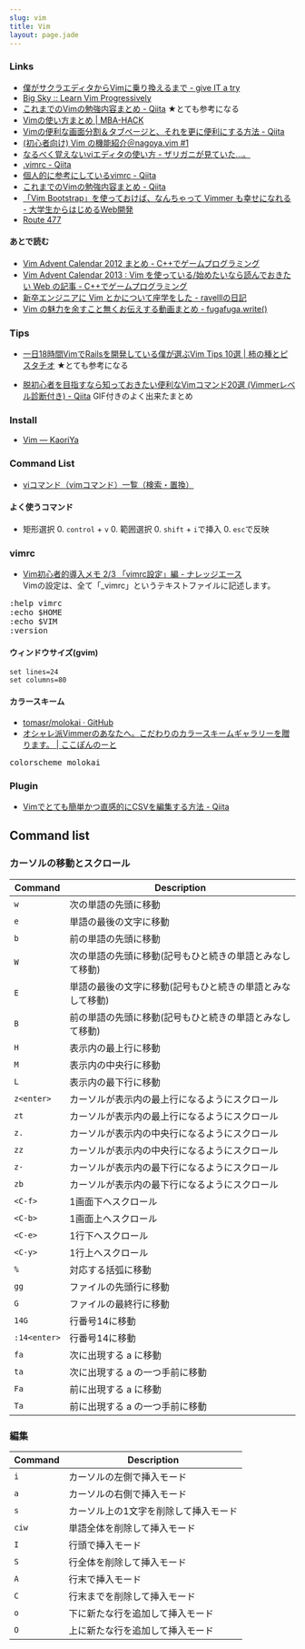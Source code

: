 ```yaml
---
slug: vim
title: Vim
layout: page.jade
---
```


### Links

- [僕がサクラエディタからVimに乗り換えるまで - give IT a try](http://blog.jnito.com/entry/20120101/1325420213)
- [Big Sky :: Learn Vim Progressively](http://mattn.kaoriya.net/software/vim/20110902125512.htm)
- [これまでのVimの勉強内容まとめ - Qiita](http://qiita.com/letsspeak/items/fd33d0f2e0fb0afe4531) ★とても参考になる
- [Vimの使い方まとめ | MBA-HACK](http://mba-hack.blogspot.jp/2013/02/vim.html)
- [Vimの便利な画面分割＆タブページと、それを更に便利にする方法 - Qiita](http://qiita.com/tekkoc/items/98adcadfa4bdc8b5a6ca)
- [(初心者向け) Vim の機能紹介＠nagoya.vim #1](http://www.slideshare.net/cohama/vim-nagoyavim-1)
- [なるべく覚えないviエディタの使い方 - ザリガニが見ていた...。](http://d.hatena.ne.jp/zariganitosh/20120227/minimum_vi)
- [.vimrc - Qiita](http://qiita.com/fl04t/items/57ebb0fe8009d00c8499)
- [個人的に参考にしているvimrc - Qiita](http://qiita.com/knt45/items/ea2823361bfd29c25937)
- [これまでのVimの勉強内容まとめ - Qiita](http://qiita.com/letsspeak/items/fd33d0f2e0fb0afe4531)
- [「Vim Bootstrap」を使っておけば、なんちゃって Vimmer も幸せになれる - 大学生からはじめるWeb開発](http://karur4n.hatenablog.com/entry/2014/08/19/202239)
- [Route 477](http://route477.net/w/VimMemo.html)

#### あとで読む

- [Vim Advent Calendar 2012 まとめ - C++でゲームプログラミング](http://d.hatena.ne.jp/osyo-manga/20131130/1385820282)
- [Vim Advent Calendar 2013 : Vim を使っている/始めたいなら読んでおきたい Web の記事 - C++でゲームプログラミング](http://d.hatena.ne.jp/osyo-manga/20131201/1385823937)
- [新卒エンジニアに Vim とかについて座学をした - ravelllの日記](http://ravelll.hatenadiary.jp/entry/2014/11/10/145401)
- [Vim の魅力を余すこと無くお伝えする動画まとめ - fugafuga.write()](http://blog.tokoyax.com/entry/vim/video-matome)

### Tips

- [一日18時間VimでRailsを開発している僕が選ぶVim Tips 10選 | 柿の種とピスタチオ](http://kakipy.com/articles/5) ★とても参考になる

- [脱初心者を目指すなら知っておきたい便利なVimコマンド20選 (Vimmerレベル診断付き) - Qiita](http://qiita.com/jnchito/items/57ffda5712636a9a1e62) GIF付きのよく出来たまとめ

### Install

- [Vim — KaoriYa](http://www.kaoriya.net/software/vim/)

### Command List

- [viコマンド（vimコマンド）一覧（検索・置換）](http://uguisu.skr.jp/Windows/vi.html)

#### よく使うコマンド

- 矩形選択
    0. `control` + `v`
    0. 範囲選択
    0. `shift` + `i`で挿入
    0. `esc`で反映

### vimrc

- [Vim初心者的導入メモ 2/3 「vimrc設定」編 - ナレッジエース](http://blog.blueblack.net/item_110)  
Vimの設定は、全て「_vimrc」というテキストファイルに記述します。

<pre>
:help vimrc
:echo $HOME
:echo $VIM
:version
</pre>

#### ウィンドウサイズ(gvim)

    set lines=24
    set columns=80


#### カラースキーム
- [tomasr/molokai · GitHub](https://github.com/tomasr/molokai)
- [オシャレ派Vimmerのあなたへ。こだわりのカラースキームギャラリーを贈ります。 | ここぽんのーと](http://cocopon.me/blog/?p=4059)

<pre>
colorscheme molokai
</pre>

### Plugin

- [Vimでとても簡単かつ直感的にCSVを編集する方法 - Qiita](http://qiita.com/rbtnn/items/3830c1ca7d65725046ed)


## Command list

### カーソルの移動とスクロール

|Command|Description|
|---|---|
|`w`|次の単語の先頭に移動|
|`e`|単語の最後の文字に移動|
|`b`|前の単語の先頭に移動|
|`W`|次の単語の先頭に移動(記号もひと続きの単語とみなして移動)|
|`E`|単語の最後の文字に移動(記号もひと続きの単語とみなして移動)|
|`B`|前の単語の先頭に移動(記号もひと続きの単語とみなして移動)|
|`H`|表示内の最上行に移動|
|`M`|表示内の中央行に移動|
|`L`|表示内の最下行に移動|
|`z<enter>`|カーソルが表示内の最上行になるようにスクロール|
|`zt`|カーソルが表示内の最上行になるようにスクロール|
|`z.`|カーソルが表示内の中央行になるようにスクロール|
|`zz`|カーソルが表示内の中央行になるようにスクロール|
|`z-`|カーソルが表示内の最下行になるようにスクロール|
|`zb`|カーソルが表示内の最下行になるようにスクロール|
|`<C-f>`|1画面下へスクロール|
|`<C-b>`|1画面上へスクロール|
|`<C-e>`|1行下へスクロール|
|`<C-y>`|1行上へスクロール|
|`%`|対応する括弧に移動|
|`gg`|ファイルの先頭行に移動|
|`G`|ファイルの最終行に移動|
|`14G`|行番号14に移動|
|`:14<enter>`|行番号14に移動|
|`fa`|次に出現する a に移動|
|`ta`|次に出現する a の一つ手前に移動|
|`Fa`|前に出現する a に移動|
|`Ta`|前に出現する a の一つ手前に移動|

### 編集

|Command|Description|
|---|---|
|`i`|カーソルの左側で挿入モード|
|`a`|カーソルの右側で挿入モード|
|`s`|カーソル上の1文字を削除して挿入モード|
|`ciw`|単語全体を削除して挿入モード|
|`I`|行頭で挿入モード|
|`S`|行全体を削除して挿入モード|
|`A`|行末で挿入モード|
|`C`|行末までを削除して挿入モード|
|`o`|下に新たな行を追加して挿入モード|
|`O`|上に新たな行を追加して挿入モード|
